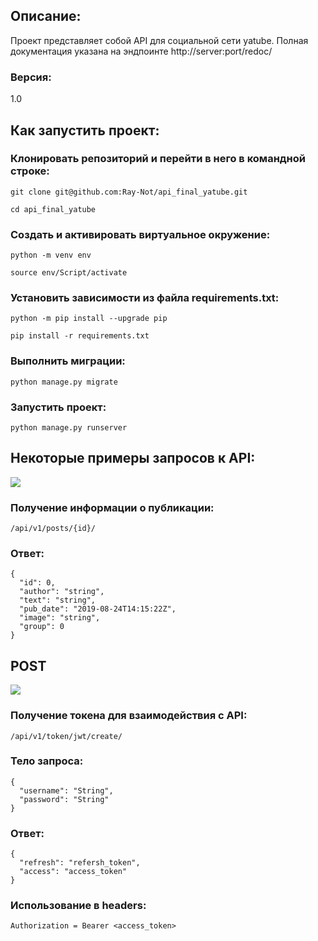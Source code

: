 ## Описание:
Проект представляет собой API для социальной сети yatube.
Полная документация указана на эндпоинте http://server:port/redoc/
### Версия:
1.0

## Как запустить проект:
### Клонировать репозиторий и перейти в него в командной строке:
```
git clone git@github.com:Ray-Not/api_final_yatube.git
```
```
cd api_final_yatube
```

### Cоздать и активировать виртуальное окружение:
```
python -m venv env
```
```
source env/Script/activate
```

### Установить зависимости из файла requirements.txt:
```
python -m pip install --upgrade pip
```
```
pip install -r requirements.txt
```

### Выполнить миграции:
```
python manage.py migrate
```

### Запустить проект:
```
python manage.py runserver
```

## Некоторые примеры запросов к API:
<img src="https://i.imgur.com/PouBDLR.jpg">

### Получение информации о публикации:

```
/api/v1/posts/{id}/
```

### Ответ:

```
{
  "id": 0,
  "author": "string",
  "text": "string",
  "pub_date": "2019-08-24T14:15:22Z",
  "image": "string",
  "group": 0
}
```

<h2>POST</h2> <img src="https://2.bp.blogspot.com/-KNwljsQUoRo/XAfhVo5Kz8I/AAAAAAAADX8/m_eA5snyQrowSloNfpD93bnvjSGs_oBgwCLcBGAs/s1600/999.png">

### Получение токена для взаимодействия с API:

```
/api/v1/token/jwt/create/
```

### Тело запроса:

```
{
  "username": "String",
  "password": "String"
}
```

### Ответ:

```
{
  "refresh": "refersh_token",
  "access": "access_token"
}
```

### Использование в headers:

```Authorization = Bearer <access_token>```